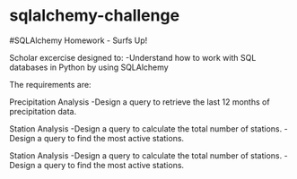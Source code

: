 # sqlalchemy-challenge

#SQLAlchemy Homework - Surfs Up!

Scholar excercise designed to:
    -Understand how to work with SQL databases in Python by using SQLAlchemy

The requirements are:


Precipitation Analysis
    -Design a query to retrieve the last 12 months of precipitation data.

Station Analysis
    -Design a query to calculate the total number of stations.
    -Design a query to find the most active stations.
    
Station Analysis
    -Design a query to calculate the total number of stations.
    -Design a query to find the most active stations.